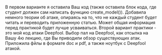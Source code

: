 В первом варианте я оставила Ваш код (также оставила блок кода, где студент должен сам написать функцию create_model()). Добавила немного теории об атаке, опираясь на то, что не каждый студент будет читать и переводить приложенную статью. Может общая информация перед практикой будет лучше усваиваться. 
Второй вариант практики - это мой код атаки Deepfool. Выбор пал на Deepfool, как отсылка на Вашу 4ю лекцию, где Вы приводили обзор существующих атак. 
Приложила фйлы в формате doc и pdf, а также ноутбук с Deepfool атакой.

